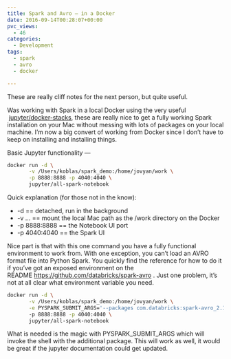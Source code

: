 ```yaml
---
title: Spark and Avro – in a Docker
date: 2016-09-14T00:28:07+00:00
pvc_views:
  - 46
categories:
  - Development
tags:
  - spark
  - avro
  - docker

---
```

These are really cliff notes for the next person, but quite useful.

Was working with Spark in a local Docker using the very useful  [jupyter/docker-stacks][1], these are really nice to get a fully working Spark installation on your Mac without messing with lots of packages on your local machine. I&#8217;m now a big convert of working from Docker since I don&#8217;t have to keep on installing and installing things.

Basic Jupyter functionality &#8212;

```bash
docker run -d \
       -v /Users/koblas/spark_demo:/home/jovyan/work \
       -p 8888:8888 -p 4040:4040 \
       jupyter/all-spark-notebook
```

Quick explanation (for those not in the know):

  * -d == detached, run in the background
  * -v &#8230; == mount the local Mac path as the /work directory on the Docker
  * -p 8888:8888 == the Notebook UI port
  * -p 4040:4040 == the Spark UI

Nice part is that with this one command you have a fully functional environment to work from. With one exception, you can&#8217;t load an AVRO format file into Python Spark. You quickly find the reference for how to do it if you&#8217;ve got an exposed environment on the README https://github.com/databricks/spark-avro . Just one problem, it&#8217;s not at all clear what environment variable you need.

```bash
docker run -d \
       -v /Users/koblas/spark_demo:/home/jovyan/work \
       -e PYSPARK_SUBMIT_ARGS='--packages com.databricks:spark-avro_2.10:2.0.1 pyspark-shell'
       -p 8888:8888 -p 4040:4040 \
       jupyter/all-spark-notebook
```

What is needed is the magic with PYSPARK\_SUBMIT\_ARGS which will invoke the shell with the additional package. This will work as well, it would be great if the jupyter documentation could get updated.

 [1]: https://github.com/jupyter/docker-stack

